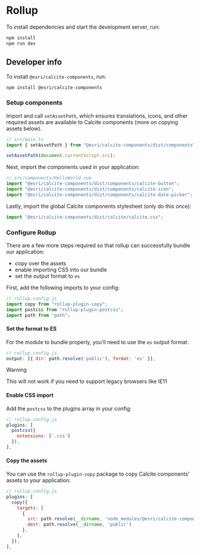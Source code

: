 # Rollup

To install dependencies and start the development server, run:

```sh
npm install
npm run dev
```

## Developer info

To install `@esri/calcite-components`, run:

```sh
npm install @esri/calcite-components
```

### Setup components

Import and call `setAssetPath`, which ensures translations, icons, and other required assets are available to Calcite components (more on copying assets below).

```js
// src/main.ts
import { setAssetPath } from "@esri/calcite-components/dist/components";

setAssetPath(document.currentScript.src);
```

Next, import the components used in your application:

```js
// src/components/HelloWorld.vue
import "@esri/calcite-components/dist/components/calcite-button";
import "@esri/calcite-components/dist/components/calcite-icon";
import "@esri/calcite-components/dist/components/calcite-date-picker";
```

Lastly, import the global Calcite components stylesheet (only do this once):

```js
import "@esri/calcite-components/dist/calcite/calcite.css";
```

### Configure Rollup

There are a few more steps required so that rollup can successfully bundle our application:

- copy over the assets
- enable importing CSS into our bundle
- set the output format to `es`

First, add the following imports to your config:

```js
// rollup.config.js
import copy from "rollup-plugin-copy";
import postcss from "rollup-plugin-postcss";
import path from "path";
```

#### Set the format to ES

For the module to bundle properly, you'll need to use the `es` output format:

```js
// rollup.config.js
output: [{ dir: path.resolve('public'), format: 'es' }],
```

> [!WARNING]
> This will not work if you need to support legacy browsers like IE11

#### Enable CSS import

Add the `postcss` to the plugins array in your config:

```js
// rollup.config.js
plugins: [
  postcss({
    extensions: ['.css']
  }),
],
```

#### Copy the assets

You can use the `rollup-plugin-copy` package to copy Calcite components' assets to your application:

```js
// rollup.config.js
plugins: [
  copy({
    targets: [
      {
        src: path.resolve(__dirname, 'node_modules/@esri/calcite-components/dist/calcite/assets'),
        dest: path.resolve(__dirname, 'public')
      },
    ],
  }),
],
```
